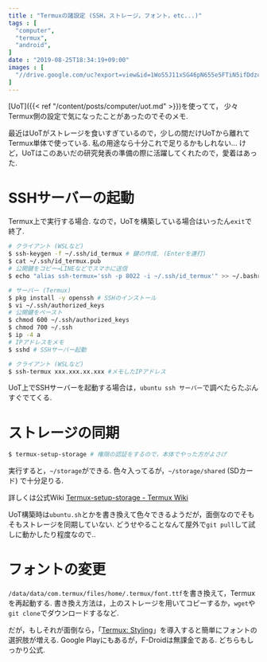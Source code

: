 ```yaml
---
title : "Termuxの諸設定 (SSH，ストレージ，フォント，etc...)"
tags : [
  "computer",
  "termux",
  "android",
]
date : "2019-08-25T18:34:19+09:00"
images : [
  "//drive.google.com/uc?export=view&id=1WoS5J11xSG46pN655e5FTiN5ifDdzcm7",
]
---
```


[UoT]({{< ref "/content/posts/computer/uot.md" >}})を使ってて，
少々Termux側の設定で気になったことがあったのでそのメモ. 
<!--more-->
最近はUoTがストレージを食いすぎているので，少しの間だけUoTから離れてTermux単体で使っている. 
私の用途なら十分これで足りるかもしれない... けど，UoTはこのあいだの研究発表の準備の際に活躍してくれたので，愛着はあった.



# SSHサーバーの起動

Termux上で実行する場合. なので，UoTを構築している場合はいったん``exit``で終了.

```sh
# クライアント (WSLなど)
$ ssh-keygen -f ~/.ssh/id_termux # 鍵の作成. (Enterを連打)
$ cat ~/.ssh/id_termux.pub
# 公開鍵をコピー→LINEなどでスマホに送信
$ echo "alias ssh-termux='ssh -p 8022 -i ~/.ssh/id_termux'" >> ~/.bashrc # コマンド短縮ｙ
```

```sh
# サーバー (Termux)
$ pkg install -y openssh # SSHのインストール
$ vi ~/.ssh/authorized_keys
# 公開鍵をペースト
$ chmod 600 ~/.ssh/authorized_keys
$ chmod 700 ~/.ssh
$ ip -4 a
# IPアドレスをメモ
$ sshd # SSHサーバー起動
```

```sh
# クライアント (WSLなど)
$ ssh-termux xxx.xxx.xx.xxx #メモしたIPアドレス
```

UoT上でSSHサーバーを起動する場合は，``ubuntu ssh サーバー``で調べたらたぶんすぐでてくる.

# ストレージの同期

```sh
$ termux-setup-storage # 権限の認証をするので，本体でやった方がよさげ
```

実行すると，``~/storage``ができる. 色々入ってるが，``~/storage/shared`` (SDカード) で十分足りる.

詳しくは公式Wiki [Termux-setup-storage - Termux Wiki](https://wiki.termux.com/wiki/Termux-setup-storage)

UoT構築時は``ubuntu.sh``とかを書き換えて色々できるようだが，面倒なのでそもそもストレージを同期していない. どうせやることなんて屋外で``git pull``して試しに動かしたり程度なので..

# フォントの変更

``/data/data/com.termux/files/home/.termux/font.ttf``を書き換えて，Termuxを再起動する. 書き換え方法は，上のストレージを用いてコピーするか，``wget``や``git clone``でダウンロードするなど.

だが，もしそれが面倒なら，「[Termux: Styling](https://f-droid.org/packages/com.termux.styling/)」を導入すると簡単にフォントの選択肢が増える. Google Playにもあるが，F-Droidは無課金である. どちらもしっかり公式.
